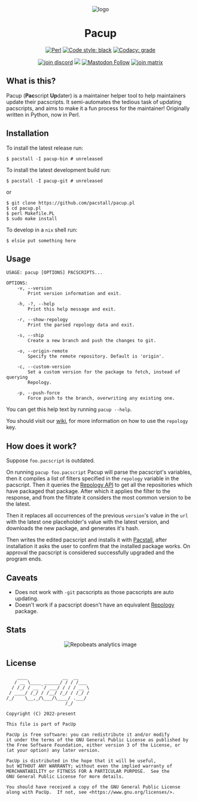 <p align="center"><img alt="logo" src="https://raw.githubusercontent.com/pacstall/pacup/master/imgs/logo.png"></p>
<h1 align="center">Pacup</h1>
<p align="center">
  <a href="https://www.perl.org/"><img alt="Perl" src="https://img.shields.io/badge/language-perl_5-306998?logo=perl&logoColor=white&style=for-the-badge"></a>
  <a href="https://github.com/psf/black"><img alt="Code style: black" src="https://img.shields.io/badge/code%20style-black-black?style=for-the-badge"/></a>
  <a href="https://www.codacy.com/gh/pacstall/pacup/dashboard?utm_source=github.com&amp;utm_medium=referral&amp;utm_content=pacstall/pacup&amp;utm_campaign=Badge_Grade"><img alt="Codacy: grade" src="https://img.shields.io/codacy/grade/4b1365e6f7d2474283243f62b2c5973d?label=Codacy&logo=codacy&style=for-the-badge"></a>
<p/>
<p align="center">
  <!-- Social -->
  <a href="https://discord.gg/yzrjXJV6K8"><img alt="join discord" src="https://img.shields.io/discord/839818021207801878?color=5865F2&label=Discord&logo=discord&logoColor=FFFFFF&style=for-the-badge"></a>
  <a href="https://reddit.com/r/pacstall"><img src="https://img.shields.io/reddit/subreddit-subscribers/pacstall?label=Reddit&color=FF4301&style=for-the-badge&logo=reddit&logoColor=FFFFFF" loading="lazy"></a>
  <a href="https://social.linux.pizza/web/@pacstall"><img alt="Mastodon Follow" src="https://img.shields.io/mastodon/follow/107278715447740005?color=3088d4&domain=https%3A%2F%2Fsocial.linux.pizza&label=Mastodon&logo=mastodon&logoColor=white&style=for-the-badge" loading="lazy"></a>
  <a href="https://matrix.to/#/#pacstall:matrix.org"><img alt="join matrix" src="https://img.shields.io/matrix/pacstall:matrix.org?color=888888&label=Matrix&logo=Matrix&style=for-the-badge"></a>
<p/>

## What is this?

Pacup (**Pac**script **Up**dater) is a maintainer helper tool to help
maintainers update their pacscripts. It semi-automates the tedious task of
updating pacscripts, and aims to make it a fun process for the maintainer!
Originally written in Python, now in Perl.

## Installation

To install the latest release run:

```console
$ pacstall -I pacup-bin # unreleased
```

To install the latest development build run:

```console
$ pacstall -I pacup-git # unreleased
```

or

```console
$ git clone https://github.com/pacstall/pacup.pl
$ cd pacup.pl
$ perl Makefile.PL
$ sudo make install
```

To develop in a `nix` shell run:
```console
$ elsie put something here

```



## Usage

```console
USAGE: pacup [OPTIONS] PACSCRIPTS...

OPTIONS:
    -v, --version
        Print version information and exit.

    -h, -?, --help
        Print this help message and exit.

    -r, --show-repology
        Print the parsed repology data and exit.

    -s, --ship
        Create a new branch and push the changes to git.

    -o, --origin-remote
        Specify the remote repository. Default is 'origin'.

    -c, --custom-version
        Set a custom version for the package to fetch, instead of querying
        Repology.

    -p, --push-force
        Force push to the branch, overwriting any existing one.
```

You can get this help text by running `pacup --help`.

You should visit our [wiki](https://github.com/pacstall/pacup/wiki/Wiki), for
more information on how to use the `repology` key.

## How does it work?

Suppose `foo.pacscript` is outdated.

On running `pacup foo.pacscript` Pacup will parse the pacscript's variables,
then it compiles a list of filters specified in the `repology` variable in the
pacscript. Then it queries the [Repology API](https://repology.org/api) to get
all the repositories which have packaged that package. After which it applies
the filter to the response, and from the filtrate it considers the most common
version to be the latest.

Then it replaces all occurrences of the previous `version`'s value in the `url`
with the latest one placeholder's value with the latest version, and downloads
the new package, and generates it's hash.

Then writes the edited pacscript and installs it with
[Pacstall](https://github.com/pacstall/pacstall), after installation it asks
the user to confirm that the installed package works. On approval the pacscript
is considered successfully upgraded and the program ends.

## Caveats

* Does not work with `-git` pacscripts as those pacscripts are auto updating.
* Doesn't work if a pacscript doesn't have an equivalent
  [Repology](https://repology.org/) package.

## Stats

<p align="center"><img alt="Repobeats analytics image" src="https://repobeats.axiom.co/api/embed/80bc45a6d65fbfb43905aa22b3950badc09edd97.svg" /></p>

## License

```monospace
    ____             __  __
   / __ \____ ______/ / / /___
  / /_/ / __ `/ ___/ / / / __ \
 / ____/ /_/ / /__/ /_/ / /_/ /
/_/    \__,_/\___/\____/ .___/
                      /_/

Copyright (C) 2022-present

This file is part of PacUp

PacUp is free software: you can redistribute it and/or modify
it under the terms of the GNU General Public License as published by
the Free Software Foundation, either version 3 of the License, or
(at your option) any later version.

PacUp is distributed in the hope that it will be useful,
but WITHOUT ANY WARRANTY; without even the implied warranty of
MERCHANTABILITY or FITNESS FOR A PARTICULAR PURPOSE.  See the
GNU General Public License for more details.

You should have received a copy of the GNU General Public License
along with PacUp.  If not, see <https://www.gnu.org/licenses/>.
```
